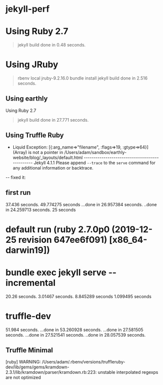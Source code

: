 # jekyll-perf

# Using Ruby 2.7
> jekyll build
done in 0.48 seconds.

# Using JRuby
> rbenv local jruby-9.2.16.0
> bundle install
> jekyll build
done in 2.516 seconds.


## Using earthly

Using Ruby 2.7
> jekyll build
 done in 27.771 seconds.


## Using Truffle Ruby
 -  Liquid Exception: [{:arg_name=>"filename", :flags=>19, :gtype=>64}] (Array) is not a pointer in /Users/adam/sandbox/earthly-website/blog/_layouts/default.html
                    ------------------------------------------------
      Jekyll 4.1.1   Please append `--trace` to the `serve` command 
                     for any additional information or backtrace. 

-- fixed it:
## first run

37.436 seconds.
49.774275 seconds
...done in 26.957384 seconds.
..done in 24.259713 seconds.
25 seconds


# default run (ruby 2.7.0p0 (2019-12-25 revision 647ee6f091) [x86_64-darwin19])
# bundle exec jekyll serve --incremental
20.26 seconds.
3.01467 seconds.
8.845289 seconds
1.099495 seconds

# truffle-dev
51.984 seconds.
...done in 53.260928 seconds.
  ...done in 27.581505 seconds.
  ...done in 27.521541 seconds.
  ..done in 28.057539 seconds.

## Truffle Minimal 

[ruby] WARNING: /Users/adam/.rbenv/versions/truffleruby-dev/lib/gems/gems/kramdown-2.3.1/lib/kramdown/parser/kramdown.rb:223: unstable interpolated regexps are not optimized